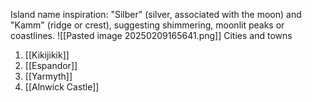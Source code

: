 Island name inspiration: "Silber" (silver, associated with the moon) and "Kamm" (ridge or crest), suggesting shimmering, moonlit peaks or coastlines.
![[Pasted image 20250209165641.png]]
Cities and towns
1. [[Kikijikik]]
2. [[Espandor]]
3. [[Yarmyth]]
4. [[Alnwick Castle]]

